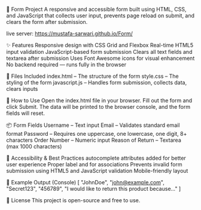 📄 Form Project
A responsive and accessible form built using HTML, CSS, and JavaScript that collects user input, prevents page reload on submit, and clears the form after submission.

live server:
https://mustafa-sarwari.github.io/Form/

✨ Features
Responsive design with CSS Grid and Flexbox
Real-time HTML5 input validation
JavaScript-based form submission
Clears all text fields and textarea after submission
Uses Font Awesome icons for visual enhancement
No backend required — runs fully in the browser

📁 Files Included
index.html – The structure of the form
style.css – The styling of the form
javascript.js – Handles form submission, collects data, clears inputs


🚀 How to Use
Open the index.html file in your browser.
Fill out the form and click Submit.
The data will be printed to the browser console, and the form fields will reset.


📦 Form Fields
Username – Text input
Email – Validates standard email format
Password – Requires one uppercase, one lowercase, one digit, 8+ characters
Order Number – Numeric input
Reason of Return – Textarea (max 1000 characters)

🔐 Accessibility & Best Practices
autocomplete attributes added for better user experience
Proper label and for associations
Prevents invalid form submission using HTML5 and JavaScript validation
Mobile-friendly layout

🧪 Example Output (Console)
[
  "JohnDoe", 
  "john@example.com", 
  "Secret123", 
  "456789", 
  "I would like to return this product because..."
]

📃 License
This project is open-source and free to use.
